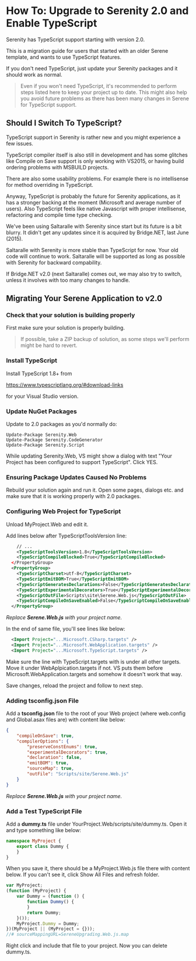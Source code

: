 # How To: Upgrade to Serenity 2.0 and Enable TypeScript

Serenity has TypeScript support starting with version 2.0.

This is a migration guide for users that started with an older Serene template, and wants to use TypeScript features.

If you don't need TypeScript, just update your Serenity packages and it should work as normal.

> Even if you won't need TypeScript, it's recommended to perform steps listed here to keep your project up to date. This might also help you avoid future problems as there has been many changes in Serene for TypeScript support.


## Should I Switch To TypeScript?

TypeScript support in Serenity is rather new and you might experience a few issues. 

TypeScript compiler itself is also still in development and has some glitches like Compile on Save support is only working with VS2015, or having build ordering problems with MSBUILD projects.

There are also some usability problems. For example there is no intellisense for method overriding in TypeScript.

Anyway, TypeScript is probably the future for Serenity applications, as it has a stronger backing at the moment (Microsoft and average number of users). Also TypeScript feels like native Javascript with proper intellisense, refactoring and compile time type checking. 

We've been using Saltaralle with Serenity since start but its future is a bit blurry. It didn't get any updates since it is acquired by Bridge.NET, last June (2015).

Saltaralle with Serenity is more stable than TypeScript for now. Your old code will continue to work. Saltaralle will be supported as long as possible with Serenity for backward compability. 

If Bridge.NET v2.0 (next Saltaralle) comes out, we may also try to switch, unless it involves with too many changes to handle.

## Migrating Your Serene Application to v2.0


### Check that your solution is building properly


First make sure your solution is properly building.

> If possible, take a ZIP backup of solution, as some steps we'll perform might be hard to revert.


### Install TypeScript


Install TypeScript 1.8+ from

https://www.typescriptlang.org/#download-links

for your Visual Studio version.


### Update NuGet Packages

Update to 2.0 packages as you'd normally do:

```
Update-Package Serenity.Web
Update-Package Serenity.CodeGenerator
Update-Package Serenity.Script
```

While updating Serenity.Web, VS might show a dialog with text "Your Project has been configured to support TypeScript". Click YES.


### Ensuring Package Updates Caused No Problems

Rebuild your solution again and run it. Open some pages, dialogs etc. and make sure that it is working properly with 2.0 packages.


### Configuring Web Project for TypeScript

Unload MyProject.Web and edit it.

Add lines below after TypeScriptToolsVersion line:

```xml
    // ...
    <TypeScriptToolsVersion>1.8</TypeScriptToolsVersion>
    <TypeScriptCompileBlocked>True</TypeScriptCompileBlocked>
  </PropertyGroup>
  <PropertyGroup>
    <TypeScriptCharset>utf-8</TypeScriptCharset>
    <TypeScriptEmitBOM>True</TypeScriptEmitBOM>
    <TypeScriptGeneratesDeclarations>False</TypeScriptGeneratesDeclarations>
    <TypeScriptExperimentalDecorators>True</TypeScriptExperimentalDecorators>
    <TypeScriptOutFile>Scripts\site\Serene.Web.js</TypeScriptOutFile>
    <TypeScriptCompileOnSaveEnabled>False</TypeScriptCompileOnSaveEnabled>
  </PropertyGroup>
```

*Replace **Serene.Web.js** with your project name.*

In the end of same file, you'll see lines like below:

```xml
  <Import Project="...Microsoft.CSharp.targets" />
  <Import Project="...Microsoft.WebApplication.targets" />
  <Import Project="...Microsoft.TypeScript.targets" />
```

Make sure the line with TypeScript.targets with is under all other targets. Move it under WebAplpication.targets if not. VS puts them before Microsoft.WebApplication.targets and somehow it doesn't work that way. 

Save changes, reload the project and follow to next step.

### Adding tsconfig.json File

Add a **tsconfig.json** file to the root of your Web project (where web.config and Global.asax files are) with content like below:

```json
{
    "compileOnSave": true,
    "compilerOptions": {
        "preserveConstEnums": true,
        "experimentalDecorators": true,
        "declaration": false,
        "emitBOM": true,
        "sourceMap": true,
        "outFile": "Scripts/site/Serene.Web.js"
    }
}
```

*Replace **Serene.Web.js** with your project name.*



### Add a Test TypeScript File

Add a **dummy.ts** file under YourProject.Web/scripts/site/dummy.ts. Open it and type something like below:

```ts
namespace MyProject {
    export class Dummy {
    }
}
```

When you save it, there should be a MyProject.Web.js file there with content below. If you can't see it, click Show All Files and refresh folder.

```js
var MyProject;
(function (MyProject) {
    var Dummy = (function () {
        function Dummy() {
        }
        return Dummy;
    }());
    MyProject.Dummy = Dummy;
})(MyProject || (MyProject = {}));
//# sourceMappingURL=SereneUpgrading.Web.js.map
```

Right click and include that file to your project. Now you can delete dummy.ts.








